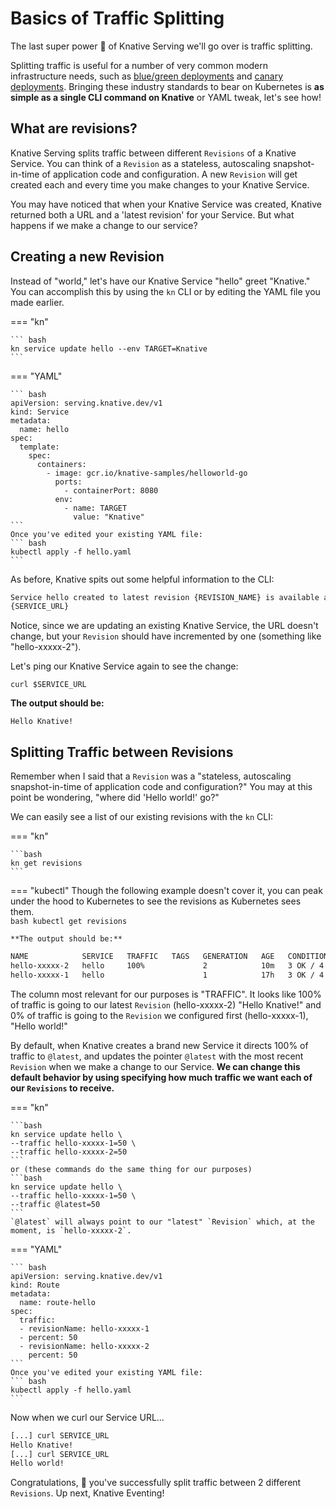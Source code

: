 # Basics of Traffic Splitting
The last super power :rocket: of Knative Serving we'll go over is traffic splitting.

Splitting traffic is useful for a number of very common modern infrastructure needs, such as <a href= "https://martinfowler.com/bliki/BlueGreenDeployment.html" target="blank_">blue/green deployments</a> and <a href="https://martinfowler.com/bliki/CanaryRelease.html" target="blank_">canary deployments</a>. Bringing these industry standards to bear on Kubernetes is **as simple as a single CLI command on Knative** or YAML tweak, let's see how!

## What are revisions?
Knative Serving splits traffic between different `Revisions` of a Knative Service. You can think of a `Revision` as a stateless, autoscaling snapshot-in-time of application code and configuration. A new `Revision` will get created each and every time you make changes to your Knative Service.

You may have noticed that when your Knative Service was created, Knative returned both a URL and a 'latest revision' for your Service. But what happens if we make a change to our service?


## Creating a new Revision
Instead of "world," let's have our Knative Service "hello" greet "Knative." You can accomplish this by using the `kn` CLI or by editing the YAML file you made earlier.

=== "kn"

    ``` bash
    kn service update hello --env TARGET=Knative
    ```

=== "YAML"

    ``` bash
    apiVersion: serving.knative.dev/v1
    kind: Service
    metadata:
      name: hello
    spec:
      template:
        spec:
          containers:
            - image: gcr.io/knative-samples/helloworld-go
              ports:
                - containerPort: 8080
              env:
                - name: TARGET
                  value: "Knative"
    ```
    Once you've edited your existing YAML file:
    ``` bash
    kubectl apply -f hello.yaml
    ```

As before, Knative spits out some helpful information to the CLI:
```bash
Service hello created to latest revision {REVISION_NAME} is available at URL:
{SERVICE_URL}
```

Notice, since we are updating an existing Knative Service, the URL doesn't change, but your `Revision` should have incremented by one (something like "hello-xxxxx-2").

Let's ping our Knative Service again to see the change:
```
curl $SERVICE_URL
```

**The output should be:**
```
Hello Knative!
```

## Splitting Traffic between Revisions
Remember when I said that a `Revision` was a "stateless, autoscaling snapshot-in-time of application code and configuration?" You may at this point be wondering, "where did 'Hello world!' go?"

We can easily see a list of our existing revisions with the `kn` CLI:


=== "kn"

    ```bash
    kn get revisions
    ```

=== "kubectl"
     Though the following example doesn't cover it, you can peak under the hood to Kubernetes to see the revisions as Kubernetes sees them.  
    ```bash
    kubectl get revisions
    ```

    **The output should be:**
```bash
NAME            SERVICE   TRAFFIC   TAGS   GENERATION   AGE   CONDITIONS   READY   REASON
hello-xxxxx-2   hello     100%             2            10m   3 OK / 4     True    
hello-xxxxx-1   hello                      1            17h   3 OK / 4     True    
```

The column most relevant for our purposes is "TRAFFIC". It looks like 100% of traffic is going to our latest `Revision` (hello-xxxxx-2) "Hello Knative!" and 0% of traffic is going to the `Revision` we configured first (hello-xxxxx-1), "Hello world!"

By default, when Knative creates a brand new Service it directs 100% of traffic to `@latest`, and updates the pointer `@latest` with the most recent `Revision` when we make a change to our Service. **We can change this default behavior by using specifying how much traffic we want each of our `Revisions` to receive.**

=== "kn"

    ```bash
    kn service update hello \
    --traffic hello-xxxxx-1=50 \
    --traffic hello-xxxxx-2=50
    ```
    or (these commands do the same thing for our purposes)
    ```bash
    kn service update hello \
    --traffic hello-xxxxx-1=50 \
    --traffic @latest=50
    ```
    `@latest` will always point to our "latest" `Revision` which, at the moment, is `hello-xxxxx-2`.

=== "YAML"

    ``` bash
    apiVersion: serving.knative.dev/v1
    kind: Route
    metadata:
      name: route-hello
    spec:
      traffic:
      - revisionName: hello-xxxxx-1
      - percent: 50
      - revisionName: hello-xxxxx-2
        percent: 50
    ```
    Once you've edited your existing YAML file:
    ``` bash
    kubectl apply -f hello.yaml
    ```

Now when we curl our Service URL...
```bash
[...] curl SERVICE_URL
Hello Knative!
[...] curl SERVICE_URL
Hello world!
```

Congratulations, :tada: you've successfully split traffic between 2 different `Revisions`. Up next, Knative Eventing!
